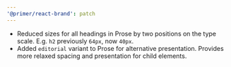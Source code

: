```yaml
---
'@primer/react-brand': patch
---
```


- Reduced sizes for all headings in Prose by two positions on the type scale. E.g. `h2` previously `64px`, now `40px`.
- Added `editorial` variant to Prose for alternative presentation. Provides more relaxed spacing and presentation for child elements.
